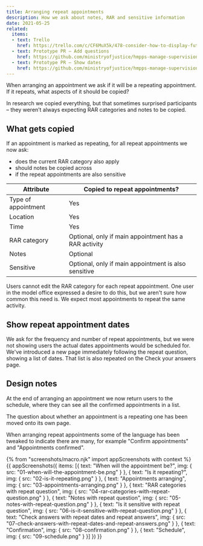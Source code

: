 ```yaml
---
title: Arranging repeat appointments
description: How we ask about notes, RAR and sensitive information
date: 2021-05-25
related:
  items:
  - text: Trello
    href: https://trello.com/c/CF6MuX5k/478-consider-how-to-display-future-and-repeat-appointments-and-arrange-an-appointment
  - text: Prototype PR – Add questions
    href: https://github.com/ministryofjustice/hmpps-manage-supervisions-prototype/pull/243
  - text: Prototype PR – Show dates
    href: https://github.com/ministryofjustice/hmpps-manage-supervisions-prototype/pull/244
---
```


When arranging an appointment we ask if it will be a repeating appointment. If it repeats, what aspects of it should be copied?

In research we copied everything, but that sometimes surprised participants – they weren’t always expecting RAR categories and notes to be copied.

## What gets copied

If an appointment is marked as repeating, for all repeat appointments we now ask:

- does the current RAR category also apply
- should notes be copied across
- if the repeat appointments are also sensitive

| Attribute | Copied to repeat appointments? |
|--|--|
| Type of appointment | Yes |
| Location | Yes |
| Time | Yes |
| RAR category | Optional, only if main appointment has a RAR activity |
| Notes | Optional |
| Sensitive | Optional, only if main appointment is also sensitive |

Users cannot edit the RAR category for each repeat appointment. One user in the model office expressed a desire to do this, but we aren't sure how common this need is. We expect most appointments to repeat the same activity.

## Show repeat appointment dates

We ask for the frequency and number of repeat appointments, but we were not showing users the actual dates appointments would be scheduled for. We've introduced a new page immediately following the repeat question, showing a list of dates. That list is also repeated on the Check your answers page.

## Design notes

At the end of arranging an appointment we now return users to the schedule, where they can see all the confirmed appointments in a list.

The question about whether an appointment is a repeating one has been moved onto its own page.

When arranging repeat appointments some of the language has been tweaked to indicate there are many, for example "Confirm appointments" and "Appointments confirmed".

{% from "screenshots/macro.njk" import appScreenshots with context %}
{{ appScreenshots({
  items: [{
      text: "When will the appointment be?",
      img: { src: "01-when-will-the-appointment-be.png" }
    }, {
      text: "Is it repeating?",
      img: { src: "02-is-it-repeating.png" }
    }, {
      text: "Appointments arranging",
      img: { src: "03-appointments-arranging.png" }
    }, {
      text: "RAR categories with repeat question",
      img: { src: "04-rar-categories-with-repeat-question.png" }
    }, {
      text: "Notes with repeat question",
      img: { src: "05-notes-with-repeat-question.png" }
    }, {
      text: "Is it sensitive with repeat question",
      img: { src: "06-is-it-sensitive-with-repeat-question.png" }
    }, {
      text: "Check answers with repeat dates and repeat answers",
      img: { src: "07-check-answers-with-repeat-dates-and-repeat-answers.png" }
    }, {
      text: "Confirmation",
      img: { src: "08-confirmation.png" }
    }, {
      text: "Schedule",
      img: { src: "09-schedule.png" }
    }]
}) }}
